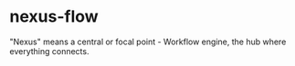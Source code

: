 # nexus-flow
"Nexus" means a central or focal point - Workflow engine, the hub where everything connects.
